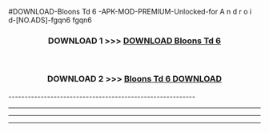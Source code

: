 #DOWNLOAD-Bloons Td 6 -APK-MOD-PREMIUM-Unlocked-for A n d r o i d-[NO.ADS]-fgqn6 fgqn6 



<div align="center">

<h3>DOWNLOAD 1 >>> <a href="https://getmod2.web.app/?judul=Bloons Td 6 ">DOWNLOAD Bloons Td 6 </a></h3><br>

<h3>DOWNLOAD 2 >>> <a href="https://getmod2.web.app/?judul=Bloons Td 6 ">Bloons Td 6  DOWNLOAD </a></h3>

</div>
----------------------------------------------------------

----------------------------------------------------------

----------------------------------------------------------

----------------------------------------------------------



